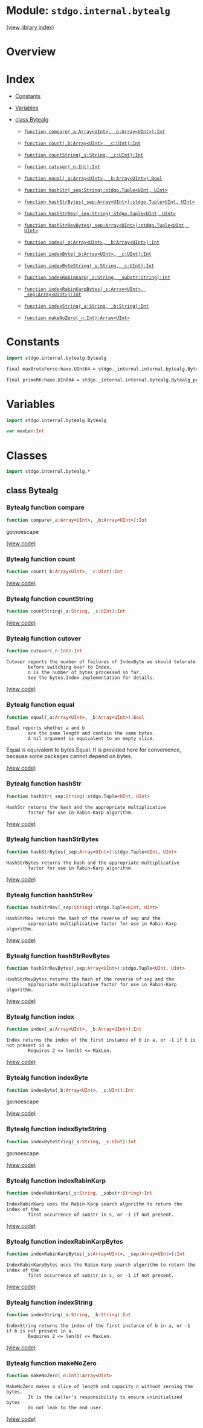 # Module: `stdgo.internal.bytealg`

[(view library index)](../../stdgo.md)


# Overview


# Index


- [Constants](<#constants>)

- [Variables](<#variables>)

- [class Bytealg](<#class-bytealg>)

  - [`function compare(_a:Array<UInt>, _b:Array<UInt>):Int`](<#bytealg-function-compare>)

  - [`function count(_b:Array<UInt>, _c:UInt):Int`](<#bytealg-function-count>)

  - [`function countString(_s:String, _c:UInt):Int`](<#bytealg-function-countstring>)

  - [`function cutover(_n:Int):Int`](<#bytealg-function-cutover>)

  - [`function equal(_a:Array<UInt>, _b:Array<UInt>):Bool`](<#bytealg-function-equal>)

  - [`function hashStr(_sep:String):stdgo.Tuple<UInt, UInt>`](<#bytealg-function-hashstr>)

  - [`function hashStrBytes(_sep:Array<UInt>):stdgo.Tuple<UInt, UInt>`](<#bytealg-function-hashstrbytes>)

  - [`function hashStrRev(_sep:String):stdgo.Tuple<UInt, UInt>`](<#bytealg-function-hashstrrev>)

  - [`function hashStrRevBytes(_sep:Array<UInt>):stdgo.Tuple<UInt, UInt>`](<#bytealg-function-hashstrrevbytes>)

  - [`function index(_a:Array<UInt>, _b:Array<UInt>):Int`](<#bytealg-function-index>)

  - [`function indexByte(_b:Array<UInt>, _c:UInt):Int`](<#bytealg-function-indexbyte>)

  - [`function indexByteString(_s:String, _c:UInt):Int`](<#bytealg-function-indexbytestring>)

  - [`function indexRabinKarp(_s:String, _substr:String):Int`](<#bytealg-function-indexrabinkarp>)

  - [`function indexRabinKarpBytes(_s:Array<UInt>, _sep:Array<UInt>):Int`](<#bytealg-function-indexrabinkarpbytes>)

  - [`function indexString(_a:String, _b:String):Int`](<#bytealg-function-indexstring>)

  - [`function makeNoZero(_n:Int):Array<UInt>`](<#bytealg-function-makenozero>)

# Constants


```haxe
import stdgo.internal.bytealg.Bytealg
```


```haxe
final maxBruteForce:haxe.UInt64 = stdgo._internal.internal.bytealg.Bytealg_maxBruteForce.maxBruteForce
```


```haxe
final primeRK:haxe.UInt64 = stdgo._internal.internal.bytealg.Bytealg_primeRK.primeRK
```


# Variables


```haxe
import stdgo.internal.bytealg.Bytealg
```


```haxe
var maxLen:Int
```


# Classes


```haxe
import stdgo.internal.bytealg.*
```


## class Bytealg


### Bytealg function compare


```haxe
function compare(_a:Array<UInt>, _b:Array<UInt>):Int
```



go:noescape  

[\(view code\)](<./Bytealg.hx#L80>)


### Bytealg function count


```haxe
function count(_b:Array<UInt>, _c:UInt):Int
```


[\(view code\)](<./Bytealg.hx#L85>)


### Bytealg function countString


```haxe
function countString(_s:String, _c:UInt):Int
```


[\(view code\)](<./Bytealg.hx#L89>)


### Bytealg function cutover


```haxe
function cutover(_n:Int):Int
```


```
Cutover reports the number of failures of IndexByte we should tolerate
        before switching over to Index.
        n is the number of bytes processed so far.
        See the bytes.Index implementation for details.
```
[\(view code\)](<./Bytealg.hx#L128>)


### Bytealg function equal


```haxe
function equal(_a:Array<UInt>, _b:Array<UInt>):Bool
```


```
Equal reports whether a and b
        are the same length and contain the same bytes.
        A nil argument is equivalent to an empty slice.
```

Equal is equivalent to bytes.Equal.
It is provided here for convenience,
because some packages cannot depend on bytes.  

[\(view code\)](<./Bytealg.hx#L101>)


### Bytealg function hashStr


```haxe
function hashStr(_sep:String):stdgo.Tuple<UInt, UInt>
```


```
HashStr returns the hash and the appropriate multiplicative
        factor for use in Rabin-Karp algorithm.
```
[\(view code\)](<./Bytealg.hx#L26>)


### Bytealg function hashStrBytes


```haxe
function hashStrBytes(_sep:Array<UInt>):stdgo.Tuple<UInt, UInt>
```


```
HashStrBytes returns the hash and the appropriate multiplicative
        factor for use in Rabin-Karp algorithm.
```
[\(view code\)](<./Bytealg.hx#L15>)


### Bytealg function hashStrRev


```haxe
function hashStrRev(_sep:String):stdgo.Tuple<UInt, UInt>
```


```
HashStrRev returns the hash of the reverse of sep and the
        appropriate multiplicative factor for use in Rabin-Karp algorithm.
```
[\(view code\)](<./Bytealg.hx#L47>)


### Bytealg function hashStrRevBytes


```haxe
function hashStrRevBytes(_sep:Array<UInt>):stdgo.Tuple<UInt, UInt>
```


```
HashStrRevBytes returns the hash of the reverse of sep and the
        appropriate multiplicative factor for use in Rabin-Karp algorithm.
```
[\(view code\)](<./Bytealg.hx#L36>)


### Bytealg function index


```haxe
function index(_a:Array<UInt>, _b:Array<UInt>):Int
```


```
Index returns the index of the first instance of b in a, or -1 if b is not present in a.
        Requires 2 <= len(b) <= MaxLen.
```
[\(view code\)](<./Bytealg.hx#L110>)


### Bytealg function indexByte


```haxe
function indexByte(_b:Array<UInt>, _c:UInt):Int
```



go:noescape  

[\(view code\)](<./Bytealg.hx#L134>)


### Bytealg function indexByteString


```haxe
function indexByteString(_s:String, _c:UInt):Int
```



go:noescape  

[\(view code\)](<./Bytealg.hx#L141>)


### Bytealg function indexRabinKarp


```haxe
function indexRabinKarp(_s:String, _substr:String):Int
```


```
IndexRabinKarp uses the Rabin-Karp search algorithm to return the index of the
        first occurrence of substr in s, or -1 if not present.
```
[\(view code\)](<./Bytealg.hx#L66>)


### Bytealg function indexRabinKarpBytes


```haxe
function indexRabinKarpBytes(_s:Array<UInt>, _sep:Array<UInt>):Int
```


```
IndexRabinKarpBytes uses the Rabin-Karp search algorithm to return the index of the
        first occurrence of substr in s, or -1 if not present.
```
[\(view code\)](<./Bytealg.hx#L57>)


### Bytealg function indexString


```haxe
function indexString(_a:String, _b:String):Int
```


```
IndexString returns the index of the first instance of b in a, or -1 if b is not present in a.
        Requires 2 <= len(b) <= MaxLen.
```
[\(view code\)](<./Bytealg.hx#L119>)


### Bytealg function makeNoZero


```haxe
function makeNoZero(_n:Int):Array<UInt>
```


```
MakeNoZero makes a slice of length and capacity n without zeroing the bytes.
        It is the caller's responsibility to ensure uninitialized bytes
        do not leak to the end user.
```
[\(view code\)](<./Bytealg.hx#L74>)


